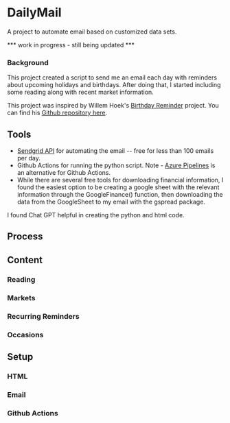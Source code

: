 # DailyMail
A project to automate email based on customized data sets.

*** work in progress - still being updated ***

### Background
This project created a script to send me an email each day with reminders about upcoming holidays and birthdays.  After doing that, I started including some reading along with recent market information.

This project was inspired by Willem Hoek's [Birthday Reminder](https://whoek.com/b/birthday-reminder-with-github-actions-and-python) project.  You can find his [Github repository here](https://github.com/whoek/birthday-reminder).

## Tools
- [Sendgrid API](https://sendgrid.com) for automating the email -- free for less than 100 emails per day.
- Github Actions for running the python script.  Note - [Azure Pipelines](https://learn.microsoft.com/en-us/dotnet/architecture/devops-for-aspnet-developers/actions-vs-pipelines) is an alternative for Github Actions.
- While there are several free tools for downloading financial information, I found the easiest option to be creating a google sheet with the relevant information through the GoogleFinance() function, then downloading the data from the GoogleSheet to my email with the gspread package.

I found Chat GPT helpful in creating the python and html code.  

## Process


## Content

### Reading


### Markets

### Recurring Reminders

### Occasions 

## Setup

### HTML

### Email

### Github Actions





